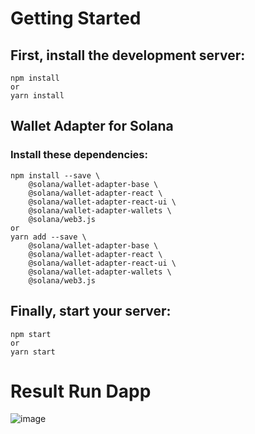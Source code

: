 # Getting Started
## First, install the development server:
```
npm install
or
yarn install
```

## Wallet Adapter for Solana
### Install these dependencies:
```
npm install --save \
    @solana/wallet-adapter-base \
    @solana/wallet-adapter-react \
    @solana/wallet-adapter-react-ui \
    @solana/wallet-adapter-wallets \
    @solana/web3.js 
or
yarn add --save \
    @solana/wallet-adapter-base \
    @solana/wallet-adapter-react \
    @solana/wallet-adapter-react-ui \
    @solana/wallet-adapter-wallets \
    @solana/web3.js 
```	
## Finally, start your server: 
```
npm start
or
yarn start
```

# Result Run Dapp
![image](https://github.com/HoangNhatQuan/solana-spl-token/assets/98334389/131c1445-d089-4218-8bf5-2ef6f6730843)


